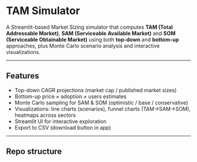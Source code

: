 # TAM Simulator 

A Streamlit-based Market Sizing simulator that computes **TAM (Total Addressable Market)**, **SAM (Serviceable Available Market)** and **SOM (Serviceable Obtainable Market)** using both **top-down** and **bottom-up** approaches, plus Monte Carlo scenario analysis and interactive visualizations.

---

## Features
- Top-down CAGR projections (market cap / published market sizes)
- Bottom-up price × adoption × users estimates
- Monte Carlo sampling for SAM & SOM (optimistic / base / conservative)
- Visualizations: line charts (scenarios), funnel charts (TAM→SAM→SOM), heatmaps across sectors
- Streamlit UI for interactive exploration
- Export to CSV (download button in app)

---

## Repo structure
